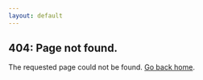 ```yaml
---
layout: default
---
```


## 404: Page not found.

The requested page could not be found. [Go back home]({{site.url}}).